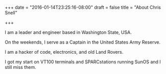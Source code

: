 +++
date = "2016-01-14T23:25:16-08:00"
draft = false
title = "About Chris Snell"

+++

I am a leader and engineer based in Washington State, USA.

On the weekends, I serve as a Captain in the United States Army Reserve.

I am a hacker of code, electronics, and old Land Rovers.

I got my start on VT100 terminals and SPARCstations running SunOS and I still miss them.
